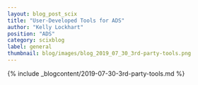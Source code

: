 ```yaml
---
layout: blog_post_scix
title: "User-Developed Tools for ADS"
author: "Kelly Lockhart"
position: "ADS"
category: scixblog
label: general
thumbnail: blog/images/blog_2019_07_30_3rd-party-tools.png
---
```


{% include _blogcontent/2019-07-30-3rd-party-tools.md %}